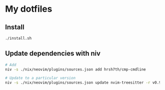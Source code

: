 # My dotfiles

## Install

```sh
./install.sh
```

## Update dependencies with niv

```sh
# Add
niv -s ./nix/neovim/plugins/sources.json add hrsh7th/cmp-cmdline

# Update to a particular version
niv -s ./nix/neovim/plugins/sources.json update nvim-treesitter -r v0.9.1
```
